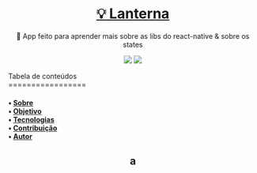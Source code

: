<h1 align="center">
    <a href="https://github.com/devshadows/app-lanterna">💡 Lanterna</a>
</h1>
<p align="center">🚀 App feito para aprender mais sobre as libs do react-native & sobre os states </p>
<p align="center">
<img src="https://img.shields.io/badge/react--native-0.63.4-blue"> <img src= "https://img.shields.io/badge/react--native--torch-1.2.0-green">
</p>
Tabela de conteúdos <br>
=================
<h4>
 • <a href="#sobre">Sobre</a> <br>
 • <a href="#objetivo">Objetivo</a>  <br>
 • <a href="#tecnologias">Tecnologias</a>  <br> 
 • <a href="#contribuicao">Contribuição</a>  <br>
 • <a href="#autor">Autor</a>  <br>
</h4>

<h2 name="sobre" align="center">
    a
 </h2>
